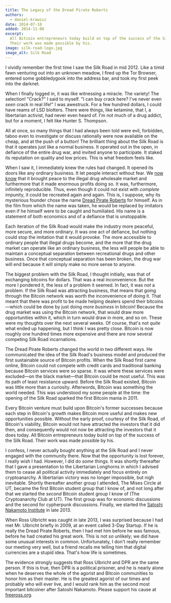```yaml
---
title: The Legacy of the Dread Pirate Roberts
authors:
  - daniel-krawisz
date: 2014-07-10
added: 2014-11-08
excerpt:
  All Bitcoin entrepreneurs today build on top of the success of the Silk Road.
  Their work was made possible by his.
image: silk-road-logo.jpg
image_alt: Silk Road
---
```


I vividly remember the first time I saw the Silk Road in mid 2012. Like a timid fawn venturing out into an unknown meadow, I fired up the Tor Browser, entered some gobbledygook into the address bar, and took my first peek into the darknet.

When I finally logged in, it was like witnessing a miracle. The variety! The selection! "Crack?" I said to myself. "I can buy crack here? I've never even _seen_ crack in real life!" I was awestruck. For a few hundred dollars, I could have reams of LSD blotters. There were things, like ketamine, that I, a libertarian activist, had never even heard of. I'm not much of a drug addict, but for a moment, I felt like Hunter S. Thompson.

All at once, so many things that I had always been told were evil, forbidden, taboo even to investigate or discuss rationally were now available on the cheap, and at the push of a button! The brilliant thing about the Silk Road is that it operates just like a normal business. It operated out in the open, in defiance of the entire drug war, and invited anyone to participate. It staked its reputation on quality and low prices. This is what freedom feels like.

When I saw it, I immediately knew the rules had changed. It opened its doors like any ordinary business. It let people interact without fear. We [now know](http://papers.ssrn.com/sol3/papers.cfm?abstract_id=2436643) that it brought peace to the illegal drug wholesale market and furthermore that it made enormous profits doing so. It was, furthermore, infinitely reproducible. Thus, even though it could not exist with _complete_ impunity, it could be recreated again and again. This is, I suppose, why its mysterious founder chose the name [Dread Pirate Roberts](http://www.forbes.com/sites/andygreenberg/2013/04/29/collected-quotations-of-the-dread-pirate-roberts-founder-of-the-drug-site-silk-road-and-radical-libertarian/) for himself. As in the film from which the name was taken, he would be replaced by imitators even if he himself were to be caught and humiliated. His name is a statement of both economics and of a defiance that is unstoppable.

Each iteration of the Silk Road would make the industry more peaceful, more secure, and more ordinary. It was one act of defiance, but nothing could stop the imitation that it would provoke. The more accessible to ordinary people that illegal drugs become, and the more that the drug market can operate like an ordinary business, the less will people be able to maintain a conceptual separation between recreational drugs and other business. Once that conceptual separation has been broken, the drug war will end because it will simply make no more sense to anyone.

The biggest problem with the Silk Road, I thought initially, was that of exchanging bitcoins for dollars. That was a real inconvenience. But the more I pondered it, the less of a problem it seemed. In fact, it was _not_ a problem. If the Silk Road was attracting business, that means that going through the Bitcoin network was worth the inconvenience of doing it. That meant that there was profit to be made helping dealers spend their bitcoins—which could be done by just doing _more business_ in bitcoin! Because the drug market was using the Bitcoin network, that would draw more opportunities within it, which in turn would draw in more, and so on. These were my thoughts over the next several weeks. Of course, that's not _quite_ what ended up happening, but I think I was pretty close. Bitcoin is now roughly one hundred times more expensive and there are now several competing Silk Road incarnations.

The Dread Pirate Roberts changed the world in two different ways. He communicated the idea of the Silk Road's business model and produced the first sustainable source of Bitcoin profits. When the Silk Road first came online, Bitcoin could not compete with credit cards and traditional banking because Bitcoin services were so sparse. It was where these services were excluded—on the black market—that Bitcoin could be most useful. This was its path of least resistance upward. Before the Silk Road existed, Bitcoin was little more than a curiosity. Afterwords, Bitcoin was something the world needed. This was understood my some people at the time: the opening of the Silk Road sparked the first Bitcoin mania in 2011.

Every Bitcoin venture must build upon Bitcoin's former successes because each step in Bitcoin's growth makes Bitcoin more useful and makes new opportunities possible. Without the early proof, courtesy of the Silk Road, of Bitcoin's viability, Bitcoin would not have attracted the investors that it did then, and consequently would not now be attracting the investors that it does today. All Bitcoin entrepreneurs today build on top of the success of the Silk Road. Their work was made possible by his.

I confess, I never actually bought anything at the Silk Road and I never engaged with the community there. Now that the opportunity is lost forever, I really wish I had. However, I did do _some_ things. It was shortly thereafter that I gave a presentation to the Libertarian Longhorns in which I advised them to cease all political activity immediately and focus entirely on cryptoanarchy. A libertarian victory was no longer impossible, but nigh inevitable. Shortly thereafter another group I attended, The Mises Circle at UT, became the first Bitcoin student group that I know of, and not long after that we started the _second_ Bitcoin student group I know of (The Cryptoanarchy Club at UT). The first group was for economic discussions and the second for cypherpunk discussions. Finally, we started the [Satoshi Nakamoto Institute](/) in late 2013.

When Ross Ulbricht was caught in late 2013, I was surprised because I had met Mr. Ulbricht briefly in 2009, at an event called 3-Day Startup. If he is really the Dread Pirate Roberts, then I had met him before he was famous, before he had created his great work. This is not _so_ unlikely; we did have some unusual interests in common. Unfortunately, I don't really remember our meeting very well, but a friend recalls me telling him that digital currencies are a stupid idea. That's how life is sometimes.

The evidence strongly suggests that Ross Ulbricht and DPR are the same person. If this is true, then DPR is a political prisoner, and he is nearly alone when he deserves the whole of the agorist and Bitcoin communities to honor him as their master. He is the greatest agorist of our times and probably who will ever live, and I would rank him as the second most important bitcoiner after Satoshi Nakamoto. Please support his cause at [freeross.org](http://freeross.org/).
